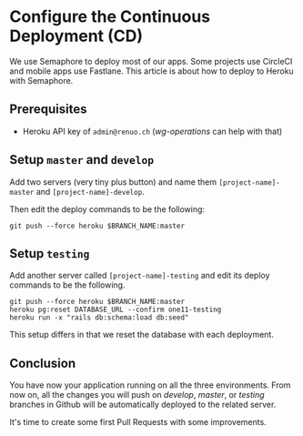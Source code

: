 # Configure the Continuous Deployment (CD)

We use Semaphore to deploy most of our apps. Some projects use CircleCI and
mobile apps use Fastlane. This article is about how to deploy to Heroku with
Semaphore.

## Prerequisites

* Heroku API key of `admin@renuo.ch` (*wg-operations* can help with that)

## Setup `master` and `develop`

Add two servers (very tiny plus button) and name them `[project-name]-master`
and `[project-name]-develop`.

Then edit the deploy commands to be the following:

```shell
git push --force heroku $BRANCH_NAME:master
```

## Setup `testing`

Add another server called `[project-name]-testing` and edit its deploy
commands to be the following.

```shell
git push --force heroku $BRANCH_NAME:master
heroku pg:reset DATABASE_URL --confirm one11-testing
heroku run -x "rails db:schema:load db:seed"
```

This setup differs in that we reset the database with each deployment.

## Conclusion

You have now your application running on all the three environments.
From now on, all the changes you will push on *develop*, *master*, or *testing*
branches in Github will be automatically deployed to the related server.

It's time to create some first Pull Requests with some improvements.
